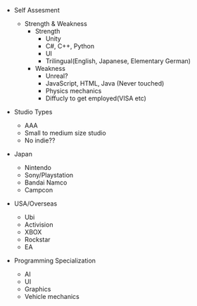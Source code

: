 - Self Assesment
    - Strength & Weakness
        - Strength
            - Unity
            - C#, C++, Python
            - UI
            - Trilingual(English, Japanese, Elementary German)
        - Weakness
          - Unreal?
          - JavaScript, HTML, Java (Never touched)
          - Physics mechanics
          - Diffucly to get employed(VISA etc)


- Studio Types
    - AAA
    - Small to medium size studio
    - No indie??

 - Japan
    - Nintendo
    - Sony/Playstation
    - Bandai Namco
    - Campcon
 - USA/Overseas
    - Ubi
    - Activision
    - XBOX
    - Rockstar
    - EA
    
    
 
- Programming Specialization
    - AI
    - UI
    - Graphics
    - Vehicle mechanics
